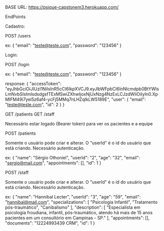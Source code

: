 BASE URL: https://psique-capstonem3.herokuapp.com/

EndPoints

Cadastro:

POST /users

ex:
{
    "email": "teste@teste.com",
    "password": "123456"
}


Login:

POST /login

ex:
{
    "email": "teste@teste.com",
    "password": "123456"
}

response:
{
	"accessToken": "eyJhbGciOiJIUzI1NiIsInR5cCI6IkpXVCJ9.eyJlbWFpbCI6InNlcmdpb0BtYWlsLmNvbSIsImlsdsdgsfTExMSwiZXhwIjoxNjUxNzg4NzExLCJzdWIiOiIyIn0.XpMIFM49i7yei5z6af4-ycFj5MMq7nLHZqIkLW5189E",
	"user": {
		"email": "teste@teste.com",
		"id": 2
	}
}


GET /patients
GET /staff

Necessário estar logado (Bearer token) para ver os pacientes e a equipe


POST /patients

Somente o usuário pode criar e alterar. O "userId" é o id do usuário que está criando. Necessário autenticação.

ex:
   {
      "name": "Sérgio Othoniel",
      "userId": "2",
      "age": "32",
      "email": "sergio@mail.com",
      "appointments": [],
      "id": 1
}


POST /staff

Somente o usuário pode criar e alterar. O "userId" é o id do usuário que está criando. Necessário autenticação.

ex:
{
      "name": "Hannibal Lecter",
      "userId": "3",
      "age": "59",
      "email": "hannibal@mail.com",
      "specializations": [
        "Psicologia Infantil",
        "Tratamento pós-traumático",
        "Canibalismo"
      ],
      "description": [
        "Especialista em psicologia froudiana, infantil, pós-traumático, atendo há mais de 15 anos pacientes em um consultório em Campinas - SP."
      ],
      "appointments": [],
      "documents": "12224993439 CRM",
      "id": 1
    }





